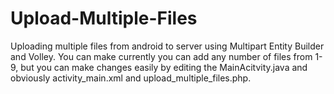 # Upload-Multiple-Files
Uploading multiple files from android to server using Multipart Entity Builder and Volley.
You can make currently you can add any number of files from 1-9, but you can make changes easily by editing the MainAcitvity.java and obviously activity_main.xml and upload_multiple_files.php.

